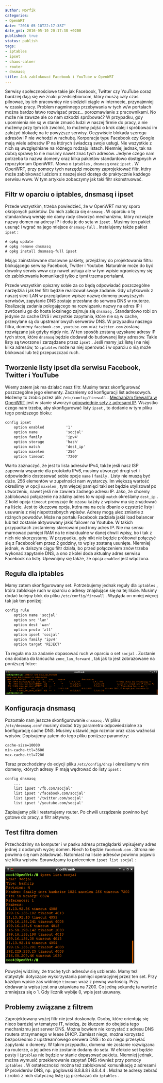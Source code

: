 ```yaml
---
author: Morfik
categories:
- OpenWRT
date: "2016-05-10T22:17:38Z"
date_gmt: 2016-05-10 20:17:38 +0200
published: true
status: publish
tags:
- iptables
- ipset
- chaos-calmer
- router
- dnsmasq
title: Jak zablokować Facebook i YouTube w OpenWRT
---
```


Serwisy społecznościowe takie jak Facebook, Twitter czy YouTube coraz bardziej dają się we znaki
przedsiębiorcom, który muszą cały czas pilnować, by ich pracownicy nie siedzieli ciągle w
internecie, przynajmniej w czasie pracy. Problem nagminnego przebywania w tych w/w portalach można
bardzo łatwo rozwiązać przez... porozmawianie z pracownikami. No może nie zawsze ale co nam szkodzi
spróbować? W przypadku, gdy upomnienia nie są w stanie zmusić ludzi w naszej firmie do pracy, a nie
możemy przy tym ich zwolnić, to możemy pójść o krok dalej i spróbować im założyć blokadę na te
powyższe serwisy. Oczywiście blokada szeregu adresów IP nie wchodzi w rachubę. Korporacje typu
Facebook czy Google mają wiele adresów IP na których świadczą swoje usługi. Nie wszystkie z nich są
uwzględniane na różnego rodzaju listach. Niemniej jednak, tak na dobrą sprawę to nie musimy nawet
znać tych adresów. Jedyne czego nam potrzeba to nazwa domeny oraz kilka pakietów standardowo
dostępnych w repozytorium OpenWRT. Mowa o `iptables` , `dnsmasq` oraz `ipset` . W OpenWRT, przy
pomocy tych narzędzi możemy zaprojektować filtr, który może zablokować ludziom z naszej sieci dostęp
do praktycznie każdego serwisu www. W tym artykule zobaczymy jak taki filtr skonstruować.

<!--more-->
## Filtr w oparciu o iptables, dnsmasq i ipset

Przede wszystkim, trzeba powiedzieć, że w OpenWRT mamy sporo okrojonych pakietów. Do nich zalicza
się `dnsmasq` . W oparciu o tę standardową wersję nie damy rady stworzyć mechanizmu, który rozwiąże
nazwy domen na adresy IP i doda je do seta w `ipset` . Musimy ten pakiet usunąć i wgrać na jego
miejsce `dnsmasq-full` . Instalujemy także pakiet `ipset` :

    # opkg update
    # opkg remove dnsmasq
    # opkg install dnsmasq-full ipset

Mając zainstalowane stosowne pakiety, przejdźmy do projektowania filtru blokującego serwisy
Facebook, Twitter i Youtube. Naturalnie może do być dowolny serwis www czy nawet usługa ale w tym
wpisie ograniczymy się do zablokowania komunikacji tylko z tymi trzema portalami.

Przede wszystkim opiszmy sobie za co będą odpowiadać poszczególne narzędzia i jak ten filtr będzie
realizował swoje zadanie. Gdy użytkownik z naszej sieci LAN w przeglądarce wpisze nazwę domeny
powyższych serwisów, zapytanie DNS zostaje przesłane do serwera DNS w routerze. Realizacją zadania
polegającego na rozwiązaniu nazwy na adres IP i zwróceniu go do hosta lokalnego zajmuje się
`dnsmasq` . Standardowo robi on jedynie za cache DNS i wszystkie zapytania, które nie są w cache,
przesyłane są do upstream'owych serwerów DNS. W przypadku naszego filtra, domeny `facebook.com` ,
`youtube.com` oraz `twitter.com` zostaną rozwiązane jak gdyby nigdy nic. W ten sposób zostaną
uzyskane adresy IP tych stron, które `dnsmasq` będzie dodawał do budowanej listy adresów. Takie
listy są tworzone i zarządzane przez `ipset` . Jeśli mamy już listę i na niej kilka adresów, to
`iptables` może na niej operować i w oparciu o nią może blokować lub też przepuszczać ruch.

## Tworzenie listy ipset dla serwisu Facebook, Twitter i YouTube

Wiemy zatem jak ma działać nasz filtr. Musimy teraz skonfigurować poszczególne jego elementy.
Zaczniemy od konfiguracji list adresowych. Możemy to zrobić przez plik `/etc/config/firewall` .
[Mechanizm firewall'a w
OpenWRT](/post/filtr-pakietow-sieciowych-w-openwrt-firewall/) jest w stanie
stworzyć [odpowiednie sety z adresami
IP](https://lists.openwrt.org/pipermail/openwrt-devel/2013-May/019937.html). Wszystko czego nam
trzeba, aby skonfigurować listy `ipset` , to dodanie w tym pliku tego poniższego bloku:

    config ipset
        option enabled          '1'
        option name             'socjal'
        option family           'ipv4'
        option storage          'hash'
        option match            'dest_ip'
        option maxelem          '256'
        option timeout          '7200'

Warto zaznaczyć, że jest to lista adresów IPv4, także jeśli nasz ISP zapewnia wsparcie dla protokołu
IPv6, musimy utworzyć drugi set i odpowiednio dostosować sobie opcje `name` i `family` . Listy nie
muszą być duże. 256 elementów w zupełności nam wystarczy. Im większą wartość określimy w opcji
`maxelem` , tym więcej pamięci taki set będzie utylizował po utworzeniu, nawet jeśli nie zawiera
żadnego adresu IP. Jako, że chcemy zablokować połączenie na zdalny adres to w opcji `match`
określamy `dest_ip` . Z kolei opcja `timeout` precyzuje ile czasu każdy z wpisów ma się znajdować
na liście. Jest to kluczowa opcja, która ma na celu dbanie o czystość listy i usuwanie z niej
niepotrzebnych wpisów. Adresy mogą ulec zmianie z różnych powodów. Może na portalu Facebook zadziała
jakiś load balancer lub też zostanie aktywowany jakiś failover na Youtube. W takich przypadkach
zostaniemy skierowani pod inny adres IP. Nie ma sensu marnować pamięci RAM na te nieaktualne w danej
chwili wpisy, bo i tak z nich nie skorzystamy. W przypadku, gdy nikt nie będzie próbował połączyć
się z Facebook'em przez 2 godziny, to wpisy zostaną usunięte. Niemniej jednak, w dalszym ciągu
filtr działa, bo przed połączeniem znów trzeba wykonać zapytanie DNS, a ono z kolei doda aktualny
adres serwisu Facebook na listę. Upewnijmy się także, że opcja `enabled` jest włączona.

## Reguła dla iptables

Mamy zatem skonfigurowany set. Potrzebujemy jednak reguły dla `iptables` , która zablokuje ruch w
oparciu o adresy znajdujące się na tej liście. Musimy dodać kolejny blok do pliku
`/etc/config/firewall` . Wygląda on mniej więcej tak jak ten poniżej:

    config rule
        option name 'socjal'
        option src 'lan'
        option dest 'wan'
        option proto 'all'
        option ipset 'socjal'
        option family 'ipv4'
        option target 'REJECT'

Ta reguła ma za zadanie dopasować ruch w oparciu o set `socjal` . Zostanie ona dodana do łańcucha
`zone_lan_forward` , tak jak to jest zobrazowane na poniższej fotce:

![](/img/2016/05/1.iptables-blokowanie-facebook-youtube-twitter-openwrt-regula.png#huge)

## Konfiguracja dnsmasq

Pozostało nam jeszcze skonfigurowanie `dnsmasq` . W pliku `/etc/dnsmasq.conf` musimy dodać trzy
parametru odpowiedzialne za konfigurację cache DNS. Musimy ustawić jego rozmiar oraz czas ważności
wpisów. Dopisujemy zatem do tego pliku poniższe parametry:

    cache-size=10000
    min-cache-ttl=3600
    max-cache-ttl=7200

Teraz przechodzimy do edycji pliku `/etc/config/dhcp` i określamy w nim domeny, których adresy IP
mają wędrować do listy `ipset` :

    config dnsmasq
        ...
        list ipset '/fb.com/socjal'
        list ipset '/facebook.com/socjal'
        list ipset '/twitter.com/socjal'
        list ipset '/youtube.com/socjal'

Zapisujemy plik i restartujemy router. Po chwili urządzenie powinno być gotowe do pracy, a filtr
aktywny.

## Test filtra domen

Przechodzimy na komputer i w pasku adresu przeglądarki wpisujemy adres jednej z dodanych wyżej
domen. Niech to będzie `facebook.com` . Strona nie powinna się nam załadować. Natomiast na liście
adresów powinno pojawić się kilka wpisów. Sprawdzamy to poleceniem `ipset list socjal` :

![](/img/2016/05/2.ipset-lista-blokowanie-facebook-youtube-twitter-openwrt.png#big)

Powyżej widzimy, że trochę tych adresów się uzbierało. Mamy też statystyki dotyczące wykorzystania
pamięci operacyjnej przez ten set. Przy każdym wpisie zaś widnieje `timeout` wraz z pewną wartością.
Przy dodawaniu wpisu jest ona ustawiana na 7200. Co jedną sekundę ta wartość zmniejsza się o 1. Gdy
licznik wybije 0, wpis jest usuwany.

## Problemy związane z filtrem

Zaprojektowany wyżej filtr nie jest doskonały. Osoby, które orientują się nieco bardziej w tematyce
IT, wiedzą, że kluczem do obejścia tego mechanizmu jest serwer DNS. Można bowiem nie korzystać z
adresu DNS routera otrzymanego w lease DHCP. Zamiast niego, można korzystać bezpośrednio z
upstream'owego serwera DNS i to do niego przesyłać zapytania o domeny. W takim przypadku, domena nie
zostanie rozwiązana na routerze, a jej adres nie zostanie dodany do seta. W efekcie set będzie pusty
i `iptables` nie będzie w stanie dopasować pakietu. Niemniej jednak, można wymusić przekierowanie
zapytań DNS również przy pomocy `iptables` . W ostateczności można też zablokować komunikację z
adresami IP providerów DNS, np. góglowski 8.8.8.8 i 8.8.4.4 . Można te adresy zebrać i zrobić z nich
statyczną listę i ją przekazać do `iptables` .
